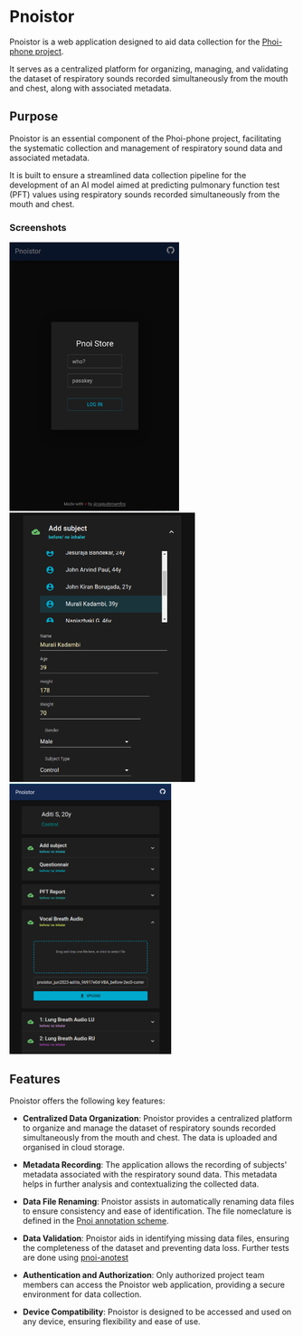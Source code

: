 # Pnoistor

Pnoistor is a web application designed to aid data collection for the [Phoi-phone project](https://github.com/vaguebrownfox01/pnoi-homepage). 

It serves as a centralized platform for organizing, managing, and validating the dataset of respiratory sounds recorded simultaneously from the mouth and chest, along with associated metadata.

## Purpose

Pnoistor is an essential component of the Phoi-phone project, facilitating the systematic collection and management of respiratory sound data and associated metadata.

It is built to ensure a streamlined data collection pipeline for the development of an AI model aimed at predicting pulmonary function test (PFT) values using respiratory sounds recorded simultaneously from the mouth and chest.

### Screenshots

<div>
<img alt="pnoistor app screenshot" src="media/pnoistor-app_screen0.png" width="300">
<img alt="pnoistor app screenshot" src="media/pnoistor-app-biodata.png" width="328">
<img alt="pnoistor app screenshot" src="media/pnoistor-app_screen.png" width="286">
<div>


## Features

Pnoistor offers the following key features:

- **Centralized Data Organization**: Pnoistor provides a centralized platform to organize and manage the dataset of respiratory sounds recorded simultaneously from the mouth and chest. The data is uploaded and organised in cloud storage.

- **Metadata Recording**: The application allows the recording of subjects' metadata associated with the respiratory sound data. This metadata helps in further analysis and contextualizing the collected data.

- **Data File Renaming**: Pnoistor assists in automatically renaming data files to ensure consistency and ease of identification. The file nomeclature is defined in the [Pnoi annotation scheme](https://github.com/vaguebrownfox01/pnoi-corpus_ETL/tree/main/SCRIPTS/pnoi-anotest#annotation-scheme).

- **Data Validation**: Pnoistor aids in identifying missing data files, ensuring the completeness of the dataset and preventing data loss. Further tests are done using [pnoi-anotest](https://github.com/vaguebrownfox01/pnoi-corpus_ETL/tree/main/SCRIPTS/pnoi-anotest)

- **Authentication and Authorization**: Only authorized project team members can access the Pnoistor web application, providing a secure environment for data collection.

- **Device Compatibility**: Pnoistor is designed to be accessed and used on any device, ensuring flexibility and ease of use.

